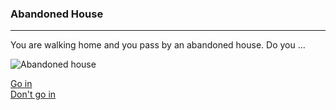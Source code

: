 ### Abandoned House
---
You are walking home and you pass by an abandoned house. Do you ...

![Abandoned house](https://upload.wikimedia.org/wikipedia/commons/e/ed/Abandoned_house_in_White_Marsh%2C_Virginia.jpg "Logo Title Text 1")

[Go in](situations/two-doors.md)  
[Don't go in](situations/are-you-sure.md)

